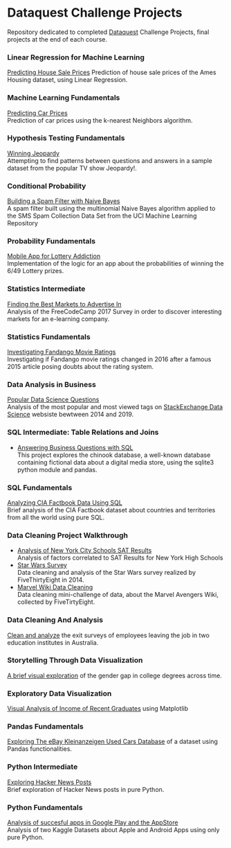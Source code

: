 
# Dataquest Challenge Projects

Repository dedicated to completed [Dataquest](https://www.dataquest.io/) Challenge Projects, final projects at the end of each course.

### Linear Regression for Machine Learning
[Predicting House Sale Prices]()
Prediction of house sale prices of the Ames Housing dataset, using Linear Regression.

### Machine Learning Fundamentals
[Predicting Car Prices](https://github.com/aleperf/dataquest-challenge-projects/tree/master/machine-learning-fundamentals) <br>
Prediction of car prices using the k-nearest Neighbors algorithm.

### Hypothesis Testing Fundamentals
[Winning Jeopardy](https://github.com/aleperf/dataquest-challenge-projects/tree/master/hypothesis-testing-fundamentals) <br>
 Attempting to find patterns between questions and answers in a sample dataset from the popular TV show Jeopardy!.

### Conditional Probability
[Building a Spam Filter with Naive Bayes](https://github.com/aleperf/dataquest-challenge-projects/tree/master/conditional-probability) <br>
A spam filter built using the multinomial Naive Bayes algorithm applied to the SMS Spam Collection Data Set from the UCI Machine Learning Repository

### Probability Fundamentals
[Mobile App for Lottery Addiction](https://github.com/aleperf/dataquest-challenge-projects/blob/master/probability_fundamentals/Mobile%20App%20for%20Lottery%20Addiction.ipynb) <br>
Implementation of the logic for an app about the probabilities of winning the 6/49 Lottery prizes.

### Statistics Intermediate
[Finding the Best Markets to Advertise In](https://github.com/aleperf/dataquest-challenge-projects/blob/master/statistics-intermediate/Finding%20the%20Best%20Markets%20to%20Advertise%20In.ipynb) <br>
Analysis of the FreeCodeCamp 2017 Survey in order to discover interesting markets for an e-learning company.

### Statistics Fundamentals
[Investigating Fandango Movie Ratings](https://github.com/aleperf/dataquest-challenge-projects/blob/master/statistics-fundamentals/Investigating%20Fandango%20Movie%20Ratings.ipynb) <br>
Investigating if Fandango movie ratings changed in 2016 after a famous 2015 article posing doubts about the rating system.

### Data Analysis in Business
[Popular Data Science Questions](https://github.com/aleperf/dataquest-challenge-projects/blob/master/data-analysis-in-business/Popular%20Data%20Science%20Questions.ipynb) <br>
Analysis of the most popular and most viewed tags on [StackExchange Data Science](https://datascience.stackexchange.com/) websiste bewtween 2014 and 2019.

### SQL Intermediate: Table Relations and Joins
- [Answering Business Questions with SQL](https://github.com/aleperf/dataquest-challenge-projects/blob/master/sql-intermediate/answering-business-questions/Answering%20Business%20Questions%20with%20SQL.ipynb) <br>
This project explores the chinook database, a well-known database containing fictional data about a digital media store, using the sqlite3 python module and pandas.

### SQL Fundamentals
[Analyzing CIA Factbook Data Using SQL](https://github.com/aleperf/dataquest-challenge-projects/blob/master/sql-fundamentals/Analyzing%20CIA%20Factbook%20Data%20Using%20SQL.ipynb) <br>
Brief analysis of the CIA Factbook dataset about countries and territories from all the world using pure SQL.

### Data Cleaning Project Walkthrough
- [Analysis of New York City Schools SAT Results](https://github.com/aleperf/dataquest-challenge-projects/blob/master/data-cleaning-project-walkthrough/nyc-sat-results/Schools.ipynb) <br>
Analysis of factors correlated to SAT Results for New York High Schools
- [Star Wars Survey](https://github.com/aleperf/dataquest-challenge-projects/blob/master/data-cleaning-project-walkthrough/star-wars-survey/Star%20Wars%20Survey.ipynb) <br>
Data cleaning and analysis of the Star Wars survey realized by FiveThirtyEight in 2014.
- [Marvel Wiki Data Cleaning](https://github.com/aleperf/dataquest-challenge-projects/blob/master/data-cleaning-project-walkthrough/marvel-wiki-data-cleaning/Data%20Cleaning%20Challenge.ipynb) <br>
Data cleaning mini-challenge of data, about the Marvel Avengers Wiki, collected by FiveTirtyEight.
### Data Cleaning And Analysis
[Clean and analyze](https://github.com/aleperf/dataquest-challenge-projects/blob/master/data-cleaning/DataCleaningProject.ipynb) the exit surveys of employees leaving the job in two education institutes in Australia.

### Storytelling Through Data Visualization
[A brief visual exploration](https://github.com/aleperf/dataquest-challenge-projects/blob/master/storytelling-through-data-visualization/DegreesGenderGap.ipynb) of the gender gap in college degrees across time.

### Exploratory Data Visualization
[Visual Analysis of Income of Recent Graduates](https://github.com/aleperf/dataquest-challenge-projects/blob/master/exploratory-data-visualization/RecentGraduates.ipynb) using Matplotlib

### Pandas Fundamentals
 [Exploring The eBay Kleinanzeigen Used Cars Database](https://github.com/aleperf/dataquest-challenge-projects/blob/master/pandas-fundamentals/ExploringEbayCarSales.ipynb) of a dataset using Pandas functionalities.

### Python Intermediate
[Exploring Hacker News Posts](https://github.com/aleperf/dataquest-challenge-projects/blob/master/python-intermediate/Exploring%20Hacker%20News%20Posts.ipynb) <br>
Brief exploration of Hacker News posts in pure Python.

### Python Fundamentals
 [Analysis of succesful apps in Google Play and the AppStore ](https://github.com/aleperf/dataquest-challenge-projects/blob/master/introduction-to-python/SuccessfulApps.ipynb) <br>
 Analysis of two Kaggle Datasets about Apple and Android Apps using only pure Python.

